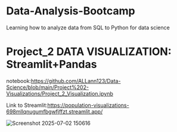 # Data-Analysis-Bootcamp
Learning how to analyze data from SQL to Python for data science

# Project_2 DATA VISUALIZATION: Streamlit+Pandas
notebook:https://github.com/ALLann123/Data-Science/blob/main/Project%202-Visualizations/Project_2_Visualization.ipynb

Link to Streamlit:https://population-visualizations-698mllqnugumfbgwfjffzt.streamlit.app/

![Screenshot 2025-07-02 150616](https://github.com/user-attachments/assets/8726da45-106c-4109-8db2-f9af66ceebc9)
